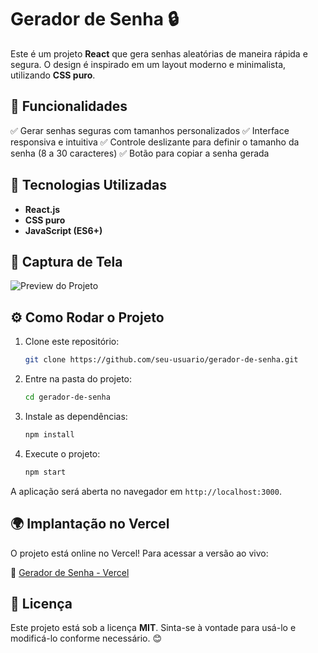 # Gerador de Senha 🔒

Este é um projeto **React** que gera senhas aleatórias de maneira rápida e segura. O design é inspirado em um layout moderno e minimalista, utilizando **CSS puro**.

## 🚀 Funcionalidades

✅ Gerar senhas seguras com tamanhos personalizados
✅ Interface responsiva e intuitiva
✅ Controle deslizante para definir o tamanho da senha (8 a 30 caracteres)
✅ Botão para copiar a senha gerada

## 🎨 Tecnologias Utilizadas

- **React.js**
- **CSS puro**
- **JavaScript (ES6+)**

## 📸 Captura de Tela

![Preview do Projeto](./screenshot.png)

## ⚙️ Como Rodar o Projeto

1. Clone este repositório:
   ```sh
   git clone https://github.com/seu-usuario/gerador-de-senha.git
   ```

2. Entre na pasta do projeto:
   ```sh
   cd gerador-de-senha
   ```

3. Instale as dependências:
   ```sh
   npm install
   ```

4. Execute o projeto:
   ```sh
   npm start
   ```

A aplicação será aberta no navegador em `http://localhost:3000`.

## 🌍 Implantação no Vercel

O projeto está online no Vercel! Para acessar a versão ao vivo:

🔗 [Gerador de Senha - Vercel](https://gerador-de-senha-2apa1s6li-eikelads-projects.vercel.app/)

## 📜 Licença

Este projeto está sob a licença **MIT**. Sinta-se à vontade para usá-lo e modificá-lo conforme necessário. 😊

